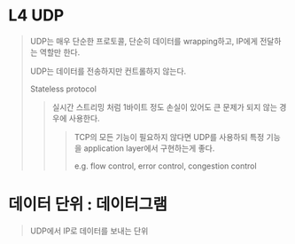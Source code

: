 # L4 UDP

> UDP는 매우 단순한 프로토콜, 단순히 데이터를 wrapping하고, IP에게 전달하는 역할만 한다.
>
> UDP는 데이터를 전송하지만 컨트롤하지 않는다.
>
> Stateless protocol
>
> > 실시간 스트리밍 처럼 1바이트 정도 손실이 있어도 큰 문제가 되지 않는 경우에 사용한다.
> >
> > > TCP의 모든 기능이 필요하지 않다면 UDP를 사용하되 특정 기능을 application layer에서 구현하는게 좋다.
> > >
> > > e.g. flow control, error control, congestion control

# 데이터 단위 : 데이터그램

> UDP에서 IP로 데이터를 보내는 단위
